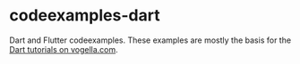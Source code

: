 # codeexamples-dart

Dart and Flutter codeexamples.
These examples are mostly the basis for the [Dart tutorials on vogella.com](https://vogella.com/tutorials/Dart/article.html).
